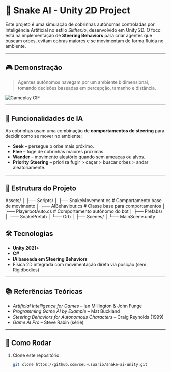 # 🐍 Snake AI - Unity 2D Project

Este projeto é uma simulação de cobrinhas autônomas controladas por Inteligência Artificial no estilo *Slither.io*, desenvolvido em Unity 2D. O foco está na implementação de **Steering Behaviors** para criar agentes que buscam orbes, evitam cobras maiores e se movimentam de forma fluida no ambiente.

---

## 🎮 Demonstração

> Agentes autônomos navegam por um ambiente bidimensional, tomando decisões baseadas em percepção, tamanho e distância.

![Gameplay GIF](link-para-o-gif-ou-imagem-aqui)

---

## 🧠 Funcionalidades de IA

As cobrinhas usam uma combinação de **comportamentos de steering** para decidir como se mover no ambiente:

- **Seek** – persegue o orbe mais próximo.
- **Flee** – foge de cobrinhas maiores próximas.
- **Wander** – movimento aleatório quando sem ameaças ou alvos.
- **Priority Steering** – prioriza fugir > caçar > buscar orbes > andar aleatoriamente.

---

## 📁 Estrutura do Projeto

Assets/
│
├── Scripts/
│ ├── SnakeMovement.cs # Comportamento base de movimento
│ ├── AIBehaviour.cs # Classe base para comportamentos
│ ├── PlayerbotAuto.cs # Comportamento autônomo do bot
│
├── Prefabs/
│ ├── SnakePrefab
│ └── Orb
│
├── Scenes/
│ └── MainScene.unity

## 🛠️ Tecnologias

- **Unity 2021+**
- **C#**
- **IA baseada em Steering Behaviors**
- Física 2D integrada com movimentação direta via posição (sem Rigidbodies)

---

## 📚 Referências Teóricas

- *Artificial Intelligence for Games* – Ian Millington & John Funge
- *Programming Game AI by Example* – Mat Buckland
- *Steering Behaviors for Autonomous Characters* – Craig Reynolds (1999)
- *Game AI Pro* – Steve Rabin (série)

---

## 🚀 Como Rodar

1. Clone este repositório:
   ```bash
   git clone https://github.com/seu-usuario/snake-ai-unity.git
